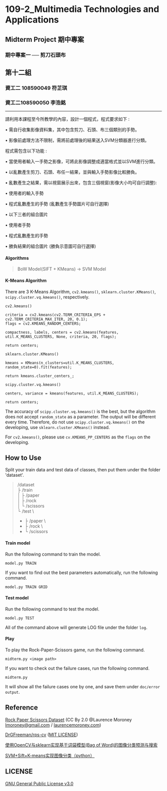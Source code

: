 # 109-2_Multimedia Technologies and Applications
## Midterm Project 期中專案
### 期中專案一 ── 剪刀石頭布


## 第十二組
### 資工二 108590049 符芷琪
### 資工二108590050 李浩銘

-----
請利用本課程至今所教學的內容，設計一個程式，程式要求如下 :

• 需自行收集影像資料集，其中包含剪刀、石頭、布三個類別的手勢。

• 影像前處理方法不限制，需將前處理後的結果送入SVM分類器進行分類。

程式需包含以下功能 :

• 當使用者輸入一手勢之影像，可將此影像調整成適當格式並以SVM進行分類。

• 以亂數產生剪刀、石頭、布任一結果，並與輸入手勢影像比較勝負。

• 亂數產生之結果，需以視窗展示出來，包含三個視窗(影像大小均可自行調整):

• 使用者的輸入手勢

• 程式亂數產生的手勢 (亂數產生手勢圖片可自行選擇)

• 以下三者的組合圖片

• 使用者手勢

• 程式亂數產生的手勢

• 勝負結果的組合圖片 (勝負示意圖可自行選擇)


#### Algorithms
> BoW Model(SIFT + KMeans) -> SVM Model


#### K-Means Algorithm
There are 3 K-Means Algorithm, `cv2.kmeans()`, `sklearn.cluster.KMeans()`, `scipy.cluster.vq.kmeans()`, respectively.

`cv2.kmeans()`

    criteria = cv2.kmeans(cv2.TERM_CRITERIA_EPS + cv2.TERM_CRITERIA_MAX_ITER, 20, 0.1);
    flags = cv2.KMEANS_RANDOM_CENTERS;

    compactness, labels, centers = cv2.kmeans(features, util.K_MEANS_CLUSTERS, None, criteria, 20, flags);

    return centers;

`sklearn.cluster.KMeans()`

    kmeans = KMeans(n_clusters=util.K_MEANS_CLUSTERS, random_state=0).fit(features);

    return kmeans.cluster_centers_;

`scipy.cluster.vq.kmeans()`

    centers, variance = kmeans(features, util.K_MEANS_CLUSTERS);

    return centers;

The accuracy of `scipy.cluster.vq.kmeans()` is the best, but the algorithm does not accept `random_state` as a parameter.
The output will be different every time.
Therefore, do not use `scipy.cluster.vq.kmeans()` on the developing, use `sklearn.cluster.KMeans()` instead.

For `cv2.kmeans()`, please use `cv.KMEANS_PP_CENTERS` as the `flags` on the developing.


## How to Use
Split your train data and test data of classes, then put them under the folder 'dataset'.

>    /dataset \
>    ├ /train \
>    │ ├ /paper \
>    │ ├ /rock \
>    │ └ /scissors \
>    └ /test \
>   * ├ /paper \
>   * ├ /rock \
>   * └ /scissors

#### Train model
Run the following command to train the model.

    model.py TRAIN

If you want to find out the best parameters automatically, run the following command.

    model.py TRAIN GRID

#### Test model
Run the following command to test the model.

    model.py TEST

All of the command above will generate LOG file under the folder `log`.

#### Play
To play the Rock-Paper-Scissors game, run the following command.

    midterm.py <image path>

If you want to check out the failure cases, run the following command.

    midterm.py

It will show all the failure cases one by one, and save them under `doc/error output`.


## Reference
[Rock Paper Scissors Dataset](http://www.laurencemoroney.com/rock-paper-scissors-dataset/) (CC By 2.0 @Laurence Moroney lmoroney@gmail.com / [laurencemoroney.com](http://www.laurencemoroney.com/))

[DrGFreeman/rps-cv](https://github.com/DrGFreeman/rps-cv) ([MIT LICENSE](https://github.com/DrGFreeman/rps-cv/blob/master/LICENSE))

[使用OpenCV与sklearn实现基于词袋模型(Bag of Word)的图像分类预测与搜索](https://cloud.tencent.com/developer/article/1165870)

[SVM+Sift+K-means实现图像分类（python）](https://blog.csdn.net/weixin_42486554/article/details/103732613)



## LICENSE
[GNU General Public License v3.0](./LICENSE)
